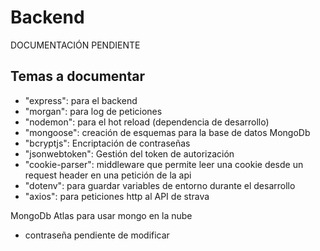 # Backend

DOCUMENTACIÓN PENDIENTE

## Temas a documentar

- "express": para el backend
- "morgan": para log de peticiones
- "nodemon": para el hot reload (dependencia de desarrollo)
- "mongoose": creación de esquemas para la base de datos MongoDb
- "bcryptjs": Encriptación de contraseñas
- "jsonwebtoken": Gestión del token de autorización
- "cookie-parser": middleware que permite leer una cookie desde un request header en una petición de la api
- "dotenv": para guardar variables de entorno durante el desarrollo
- "axios": para peticiones http al API de strava

MongoDb Atlas para usar mongo en la nube
- contraseña pendiente de modificar
